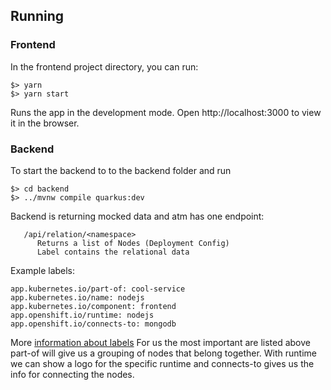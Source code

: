 ## Running

### Frontend

In the frontend project directory, you can run:

```
$> yarn
$> yarn start
```

Runs the app in the development mode.
Open http://localhost:3000 to view it in the browser.

### Backend

To start the backend to to the backend folder and run

```
$> cd backend
$> ../mvnw compile quarkus:dev
```

Backend is returning mocked data and atm has one endpoint:
```
   /api/relation/<namespace>
      Returns a list of Nodes (Deployment Config)
      Label contains the relational data
```

Example labels:
```
app.kubernetes.io/part-of: cool-service
app.kubernetes.io/name: nodejs
app.kubernetes.io/component: frontend
app.openshift.io/runtime: nodejs
app.openshift.io/connects-to: mongodb
```

More [information about labels](https://github.com/gorkem/app-labels/blob/master/labels-annotation-for-openshift.adoc)
For us the most important are listed above part-of will give us a grouping of nodes that belong together.
With runtime we can show a logo for the specific runtime and connects-to gives us the info for connecting the nodes.